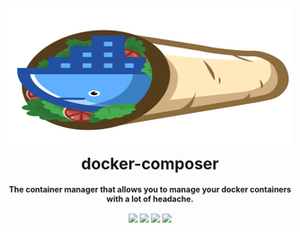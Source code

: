<h1 align="center">
  <br>
  <a href="https://docker-composer.dev"><img src="https://github.com/rubenhoenle/docker-composer/raw/main/docs/images/docker-composer.svg" height="256px" width="512px"></a>
  <br>
  docker-composer
  <br>
</h1>

<h4 align="center">The container manager that allows you to manage your docker containers with a lot of headache.</h4>

<p align="center">
<a href="https://github.com/rubenhoenle/docker-composer/stargazers" target="_blank" rel="noopener noreferrer"><img src="https://img.shields.io/github/stars/rubenhoenle/docker-composer" ></a>
<a href="https://github.com/rubenhoenle/docker-composer/network/members" target="_blank" rel="noopener noreferrer"><img src="https://img.shields.io/github/forks/rubenhoenle/docker-composer" ></a>
<a href="https://hub.docker.com/r/rubenhoenle/docker-composer" target="_blank" rel="noopener noreferrer"><img src="https://img.shields.io/docker/pulls/rubenhoenle/docker-composer" ></a>
<a href="https://github.com/rubenhoenle/docker-composer/releases/latest" rel="noopener noreferrer"><img src="https://img.shields.io/github/v/release/rubenhoenle/docker-composer" ></a>
</p>
